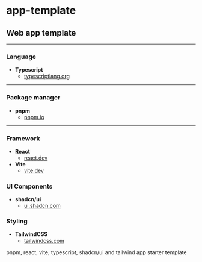 # app-template

## Web app template

---

### Language

- **Typescript**
  - [typescriptlang.org](https://www.typescriptlang.org/)

---

### Package manager

- **pnpm**
  - [pnpm.io](https://pnpm.io/)

---

### Framework

- **React**
  - [react.dev](https://react.dev/)
- **Vite**
  - [vite.dev](https://vite.dev/)

### UI Components

- **shadcn/ui**
  - [ui.shadcn.com](https://ui.shadcn.com/)

### Styling

- **TailwindCSS**
  - [tailwindcss.com](https://tailwindcss.com/)

pnpm, react, vite, typescript, shadcn/ui and tailwind app starter template
